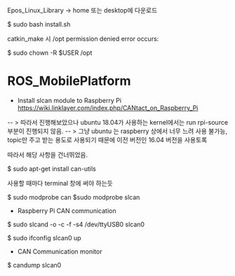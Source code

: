 Epos_Linux_Library -> home 또는 desktop에 다운로드

$ sudo bash install.sh



catkin_make 시 /opt permission denied error occurs:

$ sudo chown -R $USER /opt

# ROS_MobilePlatform


- Install slcan module to Raspberry Pi </br>
https://wiki.linklayer.com/index.php/CANtact_on_Raspberry_Pi

-- > 따라서 진행해보았으나 ubuntu 18.04가 사용하는 kernel에서는 run rpi-source 부분이 진행되지 않음.
-- > 그냥 ubuntu 는 raspberry 상에서 너무 느려 사용 불가능, topic만 주고 받는 용도로 사용되기 때문에 이전 버전인 16.04 버전을 사용토록

따라서 해당 사항을 건너뛰었음.

$ sudo apt-get install can-utils

사용할 때마다 terminal 창에 써야 하는듯

$ sudo modprobe can
$sudo modprobe slcan


- Raspberry Pi CAN communication

$ sudo slcand -o -c -f -s4 /dev/ttyUSB0 slcan0

$ sudo ifconfig slcan0 up

- CAN Communication monitor

$ candump slcan0



